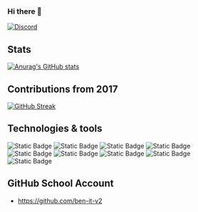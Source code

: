 ### Hi there 👋

[![Discord](https://badgen.net/badge/icon/discord?icon=discord&label)](https://discordapp.com/users/316864080281468928)

## Stats
[![Anurag's GitHub stats](https://github-readme-stats.vercel.app/api?username=ben-itdev&show_icons=true&theme=holi&include_all_commits=true)](https://github.com/anuraghazra/github-readme-stats)

## Contributions from 2017
[![GitHub Streak](https://github-readme-streak-stats.herokuapp.com/?user=ben-itdev)](https://git.io/streak-stats)

## Technologies & tools
![Static Badge](https://img.shields.io/badge/.-GitHub-blue?logo=github)
![Static Badge](https://img.shields.io/badge/.-Docker-blue?logo=docker)
![Static Badge](https://img.shields.io/badge/.-Jira-blue?logo=jira)
![Static Badge](https://img.shields.io/badge/.-JS-blue?logo=javascript)
![Static Badge](https://img.shields.io/badge/.-Lua-blue?logo=lua)
![Static Badge](https://img.shields.io/badge/.-C-blue?logo=c)
![Static Badge](https://img.shields.io/badge/.-C++-blue?logo=c++)
![Static Badge](https://img.shields.io/badge/.-Python-blue?logo=python)
![Static Badge](https://img.shields.io/badge/.-Npm-blue?logo=npm)

## GitHub School Account
- https://github.com/ben-it-v2

